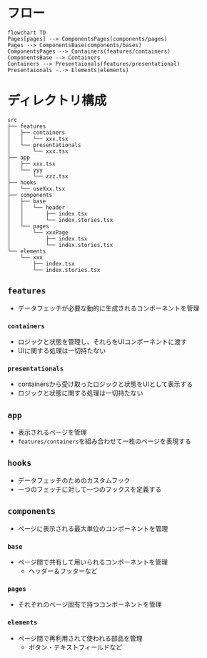 # フロー

```mermaid
flowchart TD
Pages[pages] --> ComponentsPages(components/pages)
Pages --> ComponentsBase(components/bases)
ComponentsPages --> Containers(features/containers)
ComponentsBase --> Containers
Containers --> Presentaionals(features/presentational)
Presentaionals -.-> Elements(elements)
```

# ディレクトリ構成

```
src
├── features
│   ├── containers
│   │   └── xxx.tsx
│   └── presentationals
│       └── xxx.tsx
├── app
│   ├── xxx.tsx
│   └── yyy
│       └── zzz.tsx
├── hooks
│   └── useXxx.tsx
├── components
│   ├── base
│   │   └── header
│   │       ├── index.tsx
│   │       └── index.stories.tsx
│   └── pages
│       └── xxxPage
│           ├── index.tsx
│           └── index.stories.tsx
└── elements
    └── xxx
        ├── index.tsx
        └── index.stories.tsx
```

## `features`

- データフェッチが必要な動的に生成されるコンポーネントを管理

### `containers`

- ロジックと状態を管理し、それらをUIコンポーネントに渡す
- UIに関する処理は一切持たない

### `presentationals`

- containersから受け取ったロジックと状態をUIとして表示する
- ロジックと状態に関する処理は一切持たない

## `app`

- 表示されるページを管理
- `features/containers`を組み合わせて一枚のページを表現する

## `hooks`

- データフェッチのためのカスタムフック
- 一つのフェッチに対して一つのフックスを定義する

## `components`

- ページに表示される最大単位のコンポーネントを管理

### `base`

- ページ間で共有して用いられるコンポーネントを管理
  - ヘッダー＆フッターなど

### `pages`

- それぞれのページ固有で持つコンポーネントを管理

### `elements`

- ページ間で再利用されて使われる部品を管理
  - ボタン・テキストフィールドなど
